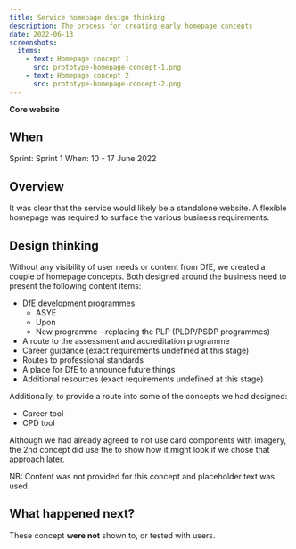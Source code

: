 ```yaml
---
title: Service homepage design thinking
description: The process for creating early homepage concepts
date: 2022-06-13
screenshots:
  items:
    - text: Homepage concept 1
      src: prototype-homepage-concept-1.png
    - text: Homepage concept 2
      src: prototype-homepage-concept-2.png
---
```


<strong class="govuk-tag govuk-tag--turquoise">Core website</strong>

## When
Sprint: Sprint 1
When: 10 - 17 June 2022

## Overview
It was clear that the service would likely be a standalone website. A flexible homepage was required to surface the various business requirements.

## Design thinking
Without any visibility of user needs or content from DfE, we created a couple of homepage concepts. Both designed around the business need to present the following content items:

- DfE development programmes
  - ASYE
  - Upon
  - New programme - replacing the PLP (PLDP/PSDP programmes)
- A route to the assessment and accreditation programme
- Career guidance (exact requirements undefined at this stage)
- Routes to professional standards
- A place for DfE to announce future things
- Additional resources (exact requirements undefined at this stage)

Additionally, to provide a route into some of the concepts we had designed:

- Career tool
- CPD tool

Although we had already agreed to not use card components with imagery, the 2nd concept did use the to show how it might look if we chose that approach later.

NB: Content was not provided for this concept and placeholder text was used.

## What happened next?
These concept **were not** shown to, or tested with users.
